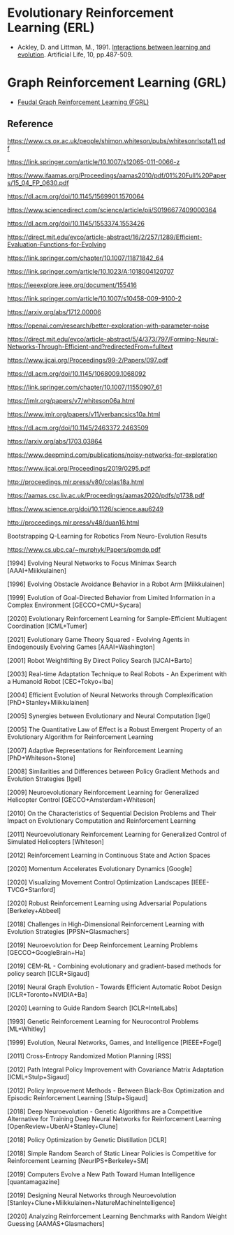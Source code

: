 # Evolutionary Reinforcement Learning (ERL)

* Ackley, D. and Littman, M., 1991. [Interactions between learning and evolution](https://www.amazon.com/Artificial-INSTITUTE-SCIENCES-COMPLEXITY-PROCEEDINGS/dp/0201525712). Artificial Life, 10, pp.487-509.

# Graph Reinforcement Learning (GRL)

* [Feudal Graph Reinforcement Learning (FGRL)](https://arxiv.org/pdf/2304.05099.pdf)

## Reference

https://www.cs.ox.ac.uk/people/shimon.whiteson/pubs/whitesonrlsota11.pdf

https://link.springer.com/article/10.1007/s12065-011-0066-z

https://www.ifaamas.org/Proceedings/aamas2010/pdf/01%20Full%20Papers/15_04_FP_0630.pdf

https://dl.acm.org/doi/10.1145/1569901.1570064

https://www.sciencedirect.com/science/article/pii/S0196677409000364

https://dl.acm.org/doi/10.1145/1553374.1553426

https://direct.mit.edu/evco/article-abstract/16/2/257/1289/Efficient-Evaluation-Functions-for-Evolving

https://link.springer.com/chapter/10.1007/11871842_64

https://link.springer.com/article/10.1023/A:1018004120707

https://ieeexplore.ieee.org/document/155416

https://link.springer.com/article/10.1007/s10458-009-9100-2

https://arxiv.org/abs/1712.00006

https://openai.com/research/better-exploration-with-parameter-noise

https://direct.mit.edu/evco/article-abstract/5/4/373/797/Forming-Neural-Networks-Through-Efficient-and?redirectedFrom=fulltext

https://www.ijcai.org/Proceedings/99-2/Papers/097.pdf

https://dl.acm.org/doi/10.1145/1068009.1068092

https://link.springer.com/chapter/10.1007/11550907_61

https://jmlr.org/papers/v7/whiteson06a.html

https://www.jmlr.org/papers/v11/verbancsics10a.html

https://dl.acm.org/doi/10.1145/2463372.2463509

https://arxiv.org/abs/1703.03864

https://www.deepmind.com/publications/noisy-networks-for-exploration

https://www.ijcai.org/Proceedings/2019/0295.pdf

http://proceedings.mlr.press/v80/colas18a.html

https://aamas.csc.liv.ac.uk/Proceedings/aamas2020/pdfs/p1738.pdf

https://www.science.org/doi/10.1126/science.aau6249

http://proceedings.mlr.press/v48/duan16.html

Bootstrapping Q-Learning for Robotics From Neuro-Evolution Results

https://www.cs.ubc.ca/~murphyk/Papers/pomdp.pdf

[1994] Evolving Neural Networks to Focus Minimax Search [AAAI+Miikkulainen]

[1996] Evolving Obstacle Avoidance Behavior in a Robot Arm [Miikkulainen]

[1999] Evolution of Goal-Directed Behavior from Limited Information in a Complex Environment [GECCO+CMU+Sycara]

[2020] Evolutionary Reinforcement Learning for Sample-Efficient Multiagent Coordination [ICML+Tumer]

[2021] Evolutionary Game Theory Squared - Evolving Agents in Endogenously Evolving Games [AAAI+Washington]

[2001] Robot Weightlifting By Direct Policy Search [IJCAI+Barto]

[2003] Real-time Adaptation Technique to Real Robots - An Experiment with a Humanoid Robot [CEC+Tokyo+Iba]

[2004] Efficient Evolution of Neural Networks through Complexification [PhD+Stanley+Miikkulainen]

[2005] Synergies between Evolutionary and Neural Computation [Igel]

[2005] The Quantitative Law of Effect is a Robust Emergent Property of an Evolutionary Algorithm for Reinforcement Learning

[2007] Adaptive Representations for Reinforcement Learning [PhD+Whiteson+Stone]

[2008] Similarities and Differences between Policy Gradient Methods and Evolution Strategies [Igel]

[2009] Neuroevolutionary Reinforcement Learning for Generalized Helicopter Control [GECCO+Amsterdam+Whiteson]

[2010] On the Characteristics of Sequential Decision Problems and Their Impact on Evolutionary Computation and Reinforcement Learning

[2011] Neuroevolutionary Reinforcement Learning for Generalized Control of Simulated Helicopters [Whiteson]

[2012] Reinforcement Learning in Continuous State and Action Spaces

[2020] Momentum Accelerates Evolutionary Dynamics [Google]

[2020] Visualizing Movement Control Optimization Landscapes [IEEE-TVCG+Stanford]

[2020] Robust Reinforcement Learning using Adversarial Populations [Berkeley+Abbeel]

[2018] Challenges in High-Dimensional Reinforcement Learning with Evolution Strategies [PPSN+Glasmachers]

[2019] Neuroevolution for Deep Reinforcement Learning Problems [GECCO+GoogleBrain+Ha]

[2019] CEM-RL - Combining evolutionary and gradient-based methods for policy search [ICLR+Sigaud]

[2019] Neural Graph Evolution - Towards Efficient Automatic Robot Design [ICLR+Toronto+NVIDIA+Ba]

[2020] Learning to Guide Random Search [ICLR+IntelLabs]

[1993] Genetic Reinforcement Learning for Neurocontrol Problems [ML+Whitley]

[1999] Evolution, Neural Networks, Games, and Intelligence [PIEEE+Fogel]

[2011] Cross-Entropy Randomized Motion Planning [RSS]

[2012] Path Integral Policy Improvement with Covariance Matrix Adaptation [ICML+Stulp+Sigaud]

[2012] Policy Improvement Methods - Between Black-Box Optimization and Episodic Reinforcement Learning [Stulp+Sigaud]

[2018] Deep Neuroevolution - Genetic Algorithms are a Competitive Alternative for Training Deep Neural Networks for Reinforcement Learning [OpenReview+UberAI+Stanley+Clune]

[2018] Policy Optimization by Genetic Distillation [ICLR]

[2018] Simple Random Search of Static Linear Policies is Competitive for Reinforcement Learning [NeurIPS+Berkeley+SM]

[2019] Computers Evolve a New Path Toward Human Intelligence [quantamagazine]

[2019] Designing Neural Networks through Neuroevolution [Stanley+Clune+Miikkulainen+NatureMachineIntelligence]

[2020] Analyzing Reinforcement Learning Benchmarks with Random Weight Guessing [AAMAS+Glasmachers]
